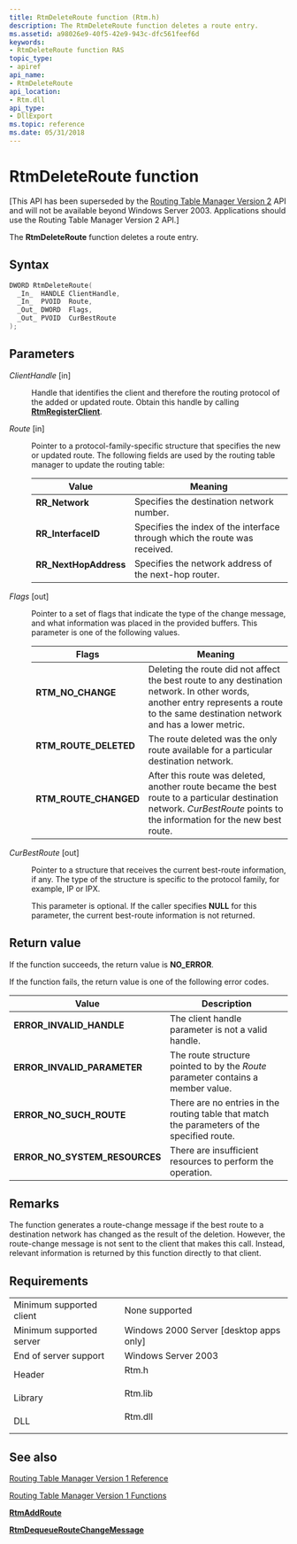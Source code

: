 ```yaml
---
title: RtmDeleteRoute function (Rtm.h)
description: The RtmDeleteRoute function deletes a route entry.
ms.assetid: a98026e9-40f5-42e9-943c-dfc561feef6d
keywords:
- RtmDeleteRoute function RAS
topic_type:
- apiref
api_name:
- RtmDeleteRoute
api_location:
- Rtm.dll
api_type:
- DllExport
ms.topic: reference
ms.date: 05/31/2018
---
```


# RtmDeleteRoute function

\[This API has been superseded by the [Routing Table Manager Version 2](about-routing-table-manager-version-2.md) API and will not be available beyond Windows Server 2003. Applications should use the Routing Table Manager Version 2 API.\]

The **RtmDeleteRoute** function deletes a route entry.

## Syntax


```C++
DWORD RtmDeleteRoute(
  _In_  HANDLE ClientHandle,
  _In_  PVOID  Route,
  _Out_ DWORD  Flags,
  _Out_ PVOID  CurBestRoute
);
```



## Parameters

<dl> <dt>

*ClientHandle* \[in\]
</dt> <dd>

Handle that identifies the client and therefore the routing protocol of the added or updated route. Obtain this handle by calling [**RtmRegisterClient**](rtmregisterclient.md).

</dd> <dt>

*Route* \[in\]
</dt> <dd>

Pointer to a protocol-family-specific structure that specifies the new or updated route. The following fields are used by the routing table manager to update the routing table:



| Value                                                                                                                                                                                                         | Meaning                                                                               |
|---------------------------------------------------------------------------------------------------------------------------------------------------------------------------------------------------------------|---------------------------------------------------------------------------------------|
| <span id="RR_Network"></span><span id="rr_network"></span><span id="RR_NETWORK"></span><dl> <dt>**RR\_Network**</dt> </dl>                             | Specifies the destination network number. <br/>                                 |
| <span id="RR_InterfaceID"></span><span id="rr_interfaceid"></span><span id="RR_INTERFACEID"></span><dl> <dt>**RR\_InterfaceID**</dt> </dl>             | Specifies the index of the interface through which the route was received.<br/> |
| <span id="RR_NextHopAddress"></span><span id="rr_nexthopaddress"></span><span id="RR_NEXTHOPADDRESS"></span><dl> <dt>**RR\_NextHopAddress**</dt> </dl> | Specifies the network address of the next-hop router.<br/>                      |



 

</dd> <dt>

*Flags* \[out\]
</dt> <dd>

Pointer to a set of flags that indicate the type of the change message, and what information was placed in the provided buffers. This parameter is one of the following values.



| Flags                                                                                                                                                                      | Meaning                                                                                                                                                                                          |
|----------------------------------------------------------------------------------------------------------------------------------------------------------------------------|--------------------------------------------------------------------------------------------------------------------------------------------------------------------------------------------------|
| <span id="RTM_NO_CHANGE"></span><span id="rtm_no_change"></span><dl> <dt>**RTM\_NO\_CHANGE**</dt> </dl>             | Deleting the route did not affect the best route to any destination network. In other words, another entry represents a route to the same destination network and has a lower metric.<br/> |
| <span id="RTM_ROUTE_DELETED"></span><span id="rtm_route_deleted"></span><dl> <dt>**RTM\_ROUTE\_DELETED**</dt> </dl> | The route deleted was the only route available for a particular destination network.<br/>                                                                                                  |
| <span id="RTM_ROUTE_CHANGED"></span><span id="rtm_route_changed"></span><dl> <dt>**RTM\_ROUTE\_CHANGED**</dt> </dl> | After this route was deleted, another route became the best route to a particular destination network. *CurBestRoute* points to the information for the new best route.<br/>               |



 

</dd> <dt>

*CurBestRoute* \[out\]
</dt> <dd>

Pointer to a structure that receives the current best-route information, if any. The type of the structure is specific to the protocol family, for example, IP or IPX.

This parameter is optional. If the caller specifies **NULL** for this parameter, the current best-route information is not returned.

</dd> </dl>

## Return value

If the function succeeds, the return value is **NO\_ERROR**.

If the function fails, the return value is one of the following error codes.



| Value                                                                                                       | Description                                                                                            |
|-------------------------------------------------------------------------------------------------------------|--------------------------------------------------------------------------------------------------------|
| <dl> <dt>**ERROR\_INVALID\_HANDLE**</dt> </dl>       | The client handle parameter is not a valid handle.<br/>                                          |
| <dl> <dt>**ERROR\_INVALID\_PARAMETER**</dt> </dl>    | The route structure pointed to by the *Route* parameter contains a member value.<br/>            |
| <dl> <dt>**ERROR\_NO\_SUCH\_ROUTE**</dt> </dl>       | There are no entries in the routing table that match the parameters of the specified route.<br/> |
| <dl> <dt>**ERROR\_NO\_SYSTEM\_RESOURCES**</dt> </dl> | There are insufficient resources to perform the operation. <br/>                                 |



 

## Remarks

The function generates a route-change message if the best route to a destination network has changed as the result of the deletion. However, the route-change message is not sent to the client that makes this call. Instead, relevant information is returned by this function directly to that client.

## Requirements



|                                     |                                                                                    |
|-------------------------------------|------------------------------------------------------------------------------------|
| Minimum supported client<br/> | None supported<br/>                                                          |
| Minimum supported server<br/> | Windows 2000 Server \[desktop apps only\]<br/>                               |
| End of server support<br/>    | Windows Server 2003<br/>                                                     |
| Header<br/>                   | <dl> <dt>Rtm.h</dt> </dl>   |
| Library<br/>                  | <dl> <dt>Rtm.lib</dt> </dl> |
| DLL<br/>                      | <dl> <dt>Rtm.dll</dt> </dl> |



## See also

<dl> <dt>

[Routing Table Manager Version 1 Reference](routing-table-manager-version-1-reference.md)
</dt> <dt>

[Routing Table Manager Version 1 Functions](routing-table-manager-version-1-functions.md)
</dt> <dt>

[**RtmAddRoute**](rtmaddroute.md)
</dt> <dt>

[**RtmDequeueRouteChangeMessage**](rtmdequeueroutechangemessage.md)
</dt> </dl>

 

 





